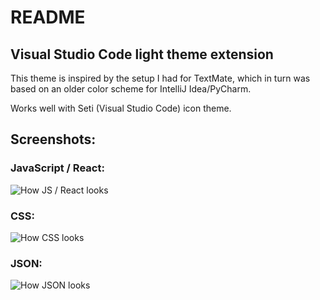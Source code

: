 # README

## Visual Studio Code light theme extension

This theme is inspired by the setup I had for TextMate, which in turn was based on an older color scheme for IntelliJ Idea/PyCharm.

Works well with Seti (Visual Studio Code) icon theme.

## Screenshots:

### JavaScript / React:

![How JS / React looks](https://raw.githubusercontent.com/nstawski/noemi-vs-theme/blob/master/img/js_react.png)

### CSS:

![How CSS looks](https://raw.githubusercontent.com/nstawski/noemi-vs-theme/blob/master/img/css.png)

### JSON:

![How JSON looks](https://raw.githubusercontent.com/nstawski/noemi-vs-theme/blob/master/img/json.png)